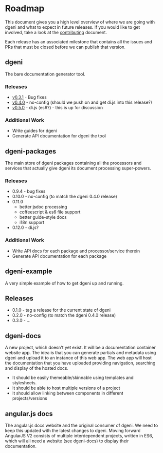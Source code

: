 # Roadmap

This document gives you a high level overview of where we are going with dgeni and what to 
expect in future releases.  If you would like to get involved, take a look at the
[contributing][contributing] document.

Each release has an associated milestone that contains all the issues and PRs that must be
closed before we can publish that version.

## dgeni

The bare documentation generator tool.

### Releases
* [v0.3.1][dgeni-v0.3.1] - Bug fixes
* [v0.4.0][dgeni-v0.4.0] - no-config (should we push on and get di.js into this release?)
* [v0.5.0][dgeni-v0.5.0] - di.js (es6?) - this is up for discussion

### Additional Work
* Write guides for dgeni
* Generate API documentation for dgeni the tool

## dgeni-packages

The main store of dgeni packages containing all the processors and services that actually give
dgeni its document processing super-powers.

### Releases
* 0.9.4 - bug fixes
* 0.10.0 - no-config (to match the dgeni 0.4.0 release)
* 0.11.0
    - better jsdoc processing
    - coffeescript & es6 file support
    - better guide-style docs
    - i18n support
* 0.12.0 - di.js?

### Additional Work
* Write API docs for each package and processor/service therein
* Generate API documentation for each package

## dgeni-example

A very simple example of how to get dgeni up and running.

## Releases
* 0.1.0 - tag a release for the current state of dgeni
* 0.2.0 - no-config (to match the dgeni 0.4.0 release)
* 0.3.0 - ...

## dgeni-docs

A new project, which doesn't yet exist.  It will be a documentation container website app.
The idea is that you can generate partials and metadata using dgeni and upload it to an instance of
this web app. The web app will host the documentation that you have uploaded providing navigation,
searching and display of the hosted docs.

* It should be easily themeable/skinnable using templates and stylesheets.
* It should be able to host multiple versions of a project
* It should allow linking between components in different projects/versions

## angular.js docs

The angular.js docs website and the original consumer of dgeni.  We need to keep this updated with
the latest changes to dgeni.  Moving forward AngularJS V2 consists of multiple interdependent projects,
written in ES6, which will all need a website (see dgeni-docs) to display their documentation.


[contributing]: https://github.com/angular/dgeni/blob/master/CONTRIBUTING.md
[dgeni-v0.3.1]: https://github.com/angular/dgeni/issues?milestone=1&state=open
[dgeni-v0.4.0]: https://github.com/angular/dgeni/issues?milestone=2&state=open
[dgeni-v0.5.0]: https://github.com/angular/dgeni/issues?milestone=3&state=open
